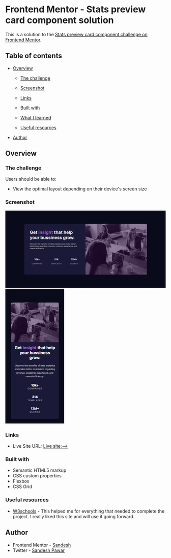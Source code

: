 # Frontend Mentor - Stats preview card component solution

This is a solution to the [Stats preview card component challenge on Frontend Mentor](https://www.frontendmentor.io/challenges/stats-preview-card-component-8JqbgoU62).

## Table of contents

- [Overview](#overview)
  - [The challenge](#the-challenge)
  - [Screenshot](#screenshot)
  - [Links](#links)
  - [Built with](#built-with)
  - [What I learned](#what-i-learned)
 
  - [Useful resources](#useful-resources)
- [Author](#author)


## Overview

### The challenge

Users should be able to:

- View the optimal layout depending on their device's screen size

### Screenshot

![desktop-design-solution-screenshot](./design/desktop-design-solution.jpg)
![mobile-desing-solution-screenshot](./design/mobile-design-solution.jpg)

### Links

- Live Site URL: [Live site:-->](https://eager-galileo-3fef3b.netlify.app)

### Built with

- Semantic HTML5 markup
- CSS custom properties
- Flexbox
- CSS Grid

### Useful resources

- [W3schools](https://www.w3schools.com) - This helped me for everything that needed to complete the project. I really liked this site and will use it going forward.


## Author

- Frontend Mentor - [Sandesh](https://www.frontendmentor.io/profile/@Sandesh4141)
- Twitter - [Sandesh Pawar](https://www.twitter.com/@Sandesh32971351)


